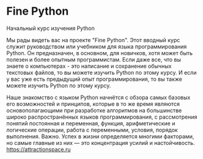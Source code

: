 # Fine Python
Начальный курс изучения Python

Мы рады видеть вас на проекте "Fine Python". Этот вводный курс служит руководством или учебником для языка программирования Python. Он предназначен, в основном, для новичков, хотя может быть полезен и более опытным программистам. Если даже все, что вы знаете о компьютерах - это написание и сохранение обычных текстовых файлов, то вы можете изучить Python по этому курсу. И если у вас уже есть предыдущий опыт программирования, то вы также можете изучить Python по этому курсу. 

Наше знакомство с языком Python начнётся с обзора самых базовых его возможностей и принципов, которые в то же время являются основополагающими при разработке алгоритмов на большинстве широко распространённых языков программирования, с рассмотрения понятий постоянная и переменная, функция, арифметические и логические операции, работа с переменными, условия, порядок выполнения. Важно. Успех в жизни определяется многими факторами, но самые главные из них — это концентрация усилий и настойчивость.
https://attractionspace.ru
